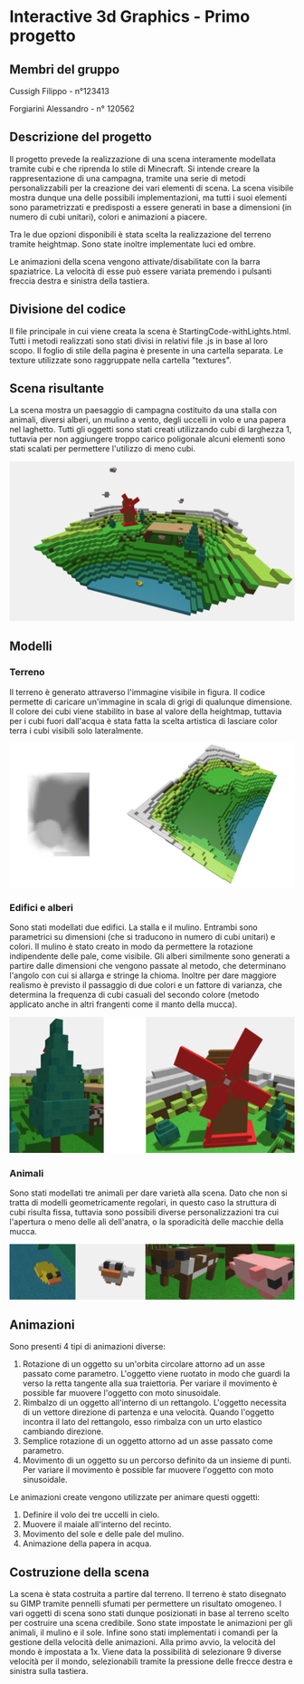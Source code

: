 # Interactive 3d Graphics - Primo progetto

## Membri del gruppo

Cussigh Filippo - n°123413

Forgiarini Alessandro - n° 120562

## Descrizione del progetto
Il progetto prevede la realizzazione di una scena interamente modellata tramite cubi e che riprenda lo stile di Minecraft.
Si intende creare la rappresentazione di una campagna, tramite una serie di metodi personalizzabili per la creazione dei vari elementi di scena. La scena visibile mostra dunque una delle possibili implementazioni, ma tutti i suoi elementi sono parametrizzati e predisposti a essere generati in base a dimensioni (in numero di cubi unitari), colori e animazioni a piacere.

Tra le due opzioni disponibili è stata scelta la realizzazione del terreno tramite heightmap.
Sono state inoltre implementate luci ed ombre.

Le animazioni della scena vengono attivate/disabilitate con la barra spaziatrice. La velocità di esse può essere variata premendo i pulsanti freccia destra e sinistra della tastiera.

## Divisione del codice
Il file principale in cui viene creata la scena è StartingCode-withLights.html.
Tutti i metodi realizzati sono stati divisi in relativi file .js in base al loro scopo.
Il foglio di stile della pagina è presente in una cartella separata.
Le texture utilizzate sono raggruppate nella cartella "textures".

## Scena risultante
La scena mostra un paesaggio di campagna costituito da una stalla con animali, diversi alberi, un mulino a vento, degli uccelli in volo e una papera nel laghetto.
Tutti gli oggetti sono stati creati utilizzando cubi di larghezza 1, tuttavia per non aggiungere troppo carico poligonale alcuni elementi sono stati scalati per permettere l'utilizzo di meno cubi.

![](screenshots/scene.png)

## Modelli

### Terreno
Il terreno è generato attraverso l'immagine visibile in figura. Il codice permette di caricare un'immagine in scala di grigi di qualunque dimensione. 
Il colore dei cubi viene stabilito in base al valore della heightmap, tuttavia per i cubi fuori dall'acqua è stata fatta la scelta artistica di lasciare color terra i cubi visibili solo lateralmente.

![](screenshots/terrain.png)

### Edifici e alberi
Sono stati modellati due edifici. La stalla e il mulino. Entrambi sono parametrici su dimensioni (che si traducono in numero di cubi unitari) e colori.
Il mulino è stato creato in modo da permettere la rotazione indipendente delle pale, come visibile.
Gli alberi similmente sono generati a partire dalle dimensioni che vengono passate al metodo, che determinano l'angolo con cui si allarga e stringe la chioma. Inoltre per dare maggiore realismo è previsto il passaggio di due colori e un fattore di varianza, che determina la frequenza di cubi casuali del secondo colore (metodo applicato anche in altri frangenti come il manto della mucca).

![](screenshots/tree.png)

### Animali
Sono stati modellati tre animali per dare varietà alla scena.
Dato che non si tratta di modelli geometricamente regolari, in questo caso la struttura di cubi risulta fissa, tuttavia sono possibili diverse personalizzazioni tra cui l'apertura o meno delle ali dell'anatra, o la sporadicità delle macchie della mucca.

![](screenshots/animals.png)

## Animazioni
Sono presenti 4 tipi di animazioni diverse:
1. Rotazione di un oggetto su un'orbita circolare attorno ad un asse passato come parametro. L'oggetto viene ruotato in modo che guardi la verso la retta tangente alla sua traiettoria. Per variare il movimento è possible far muovere l'oggetto con moto sinusoidale.
2. Rimbalzo di un oggetto all'interno di un rettangolo. L'oggetto necessita di un vettore direzione di partenza e una velocità. Quando l'oggetto incontra il lato del rettangolo, esso rimbalza con un urto elastico cambiando direzione.
3. Semplice rotazione di un oggetto attorno ad un asse passato come parametro.
4. Movimento di un oggetto su un percorso definito da un insieme di punti. Per variare il movimento è possible far muovere l'oggetto con moto sinusoidale.

Le animazioni create vengono utilizzate per animare questi oggetti:
1. Definire il volo dei tre uccelli in cielo.
2. Muovere il maiale all'interno del recinto.
3. Movimento del sole e delle pale del mulino.
4. Animazione della papera in acqua.

## Costruzione della scena
La scena è stata costruita a partire dal terreno. Il terreno è stato disegnato su GIMP tramite pennelli sfumati per permettere un risultato omogeneo.
I vari oggetti di scena sono stati dunque posizionati in base al terreno scelto per costruire una scena credibile.
Sono state impostate le animazioni per gli animali, il mulino e il sole.
Infine sono stati implementati i comandi per la gestione della velocità delle animazioni.
Alla primo avvio, la velocità del mondo è impostata a 1x.
Viene data la possibilità di selezionare 9 diverse velocità per il mondo, selezionabili tramite la pressione delle frecce destra e sinistra sulla tastiera.
